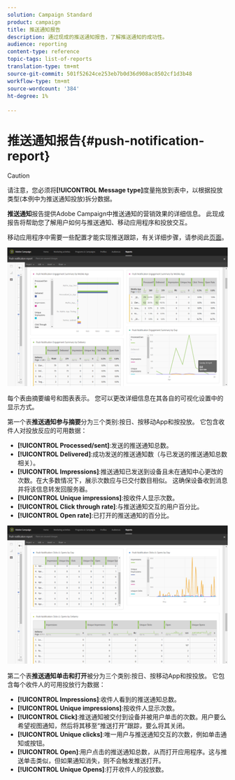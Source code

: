 ```yaml
---
solution: Campaign Standard
product: campaign
title: 推送通知报告
description: 通过现成的推送通知报告，了解推送通知的成功性。
audience: reporting
content-type: reference
topic-tags: list-of-reports
translation-type: tm+mt
source-git-commit: 501f52624ce253eb7b0d36d908ac8502cf1d3b48
workflow-type: tm+mt
source-wordcount: '384'
ht-degree: 1%

---
```



# 推送通知报告{#push-notification-report}

>[!CAUTION]
>
>请注意，您必须将&#x200B;**[!UICONTROL Message type]**&#x200B;度量拖放到表中，以根据投放类型(本例中为推送通知投放)拆分数据。

**推送通知**&#x200B;报告提供Adobe Campaign中推送通知的营销效果的详细信息。 此现成报告将帮助您了解用户如何与推送通知、移动应用程序和投放交互。

移动应用程序中需要一些配置才能实现推送跟踪，有关详细步骤，请参阅此[页面](../../administration/using/push-tracking.md)。

![](assets/dynamic_report_push.png)

每个表由摘要编号和图表表示。 您可以更改详细信息在其各自的可视化设置中的显示方式。

第一个表&#x200B;**推送通知参与摘要**&#x200B;分为三个类别:按日、按移动App和按投放。 它包含收件人对投放反应的可用数据：

* **[!UICONTROL Processed/sent]**:发送的推送通知总数。
* **[!UICONTROL Delivered]**:成功发送的推送通知数（与已发送的推送通知总数相关）。
* **[!UICONTROL Impressions]**:推送通知已发送到设备且未在通知中心更改的次数。在大多数情况下，展示次数应与已交付数目相似。 这确保设备收到消息并将该信息转发回服务器。
* **[!UICONTROL Unique impressions]**:按收件人显示次数。
* **[!UICONTROL Click through rate]**:与推送通知交互的用户百分比。
* **[!UICONTROL Open rate]**:已打开的推送通知的百分比。

![](assets/dynamic_report_push_2.png)

第二个表&#x200B;**推送通知单击和打开**&#x200B;被分为三个类别:按日、按移动App和按投放。 它包含每个收件人的可用投放行为数据：

* **[!UICONTROL Impressions]**:收件人看到的推送通知总数。
* **[!UICONTROL Unique impressions]**:按收件人显示次数。
* **[!UICONTROL Click]**:推送通知被交付到设备并被用户单击的次数。用户要么希望视图通知，然后将其移至“推送打开”跟踪，要么将其关闭。
* **[!UICONTROL Unique clicks]**:唯一用户与推送通知交互的次数，例如单击通知或按钮。
* **[!UICONTROL Open]**:用户点击的推送通知总数，从而打开应用程序。这与推送单击类似，但如果通知消失，则不会触发推送打开。
* **[!UICONTROL Unique Opens]**:打开收件人的投放数。

